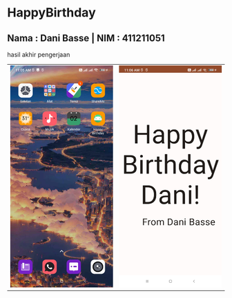 # HappyBirthday
## Nama : Dani Basse | NIM : 411211051
hasil akhir pengerjaan
<table>
  <tr>
    <td><img src="screenshot_01.jpg"></td>
    <td><img src="screenshot_02.jpg"></td>
  </tr>
</table>
